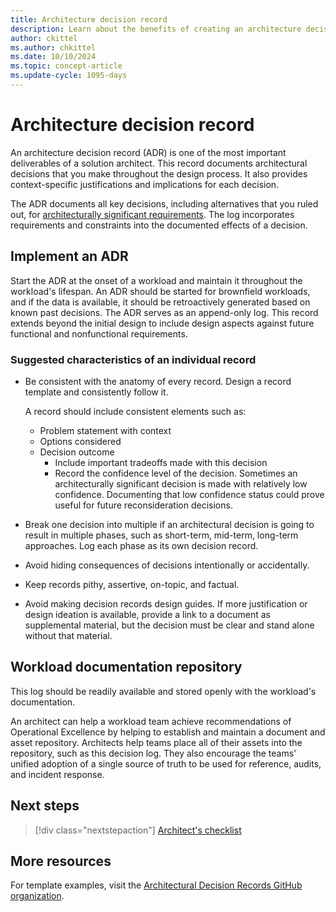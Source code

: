 ```yaml
---
title: Architecture decision record
description: Learn about the benefits of creating an architecture decision record in the design process to document decisions, justifications, and implications.
author: ckittel
ms.author: chkittel
ms.date: 10/10/2024
ms.topic: concept-article
ms.update-cycle: 1095-days
---
```


# Architecture decision record

An architecture decision record (ADR) is one of the most important deliverables of a solution architect. This record documents architectural decisions that you make throughout the design process. It also provides context-specific justifications and implications for each decision.

The ADR documents all key decisions, including alternatives that you ruled out, for [architecturally significant requirements](https://wikipedia.org/wiki/Architecturally_significant_requirements). The log incorporates requirements and constraints into the documented effects of a decision.

## Implement an ADR

Start the ADR at the onset of a workload and maintain it throughout the workload's lifespan. An ADR should be started for brownfield workloads, and if the data is available, it should be retroactively generated based on known past decisions. The ADR serves as an append-only log. This record extends beyond the initial design to include design aspects against future functional and nonfunctional requirements.

### Suggested characteristics of an individual record

- Be consistent with the anatomy of every record. Design a record template and consistently follow it.

  A record should include consistent elements such as:

  - Problem statement with context
  - Options considered
  - Decision outcome
    - Include important tradeoffs made with this decision
    - Record the confidence level of the decision. Sometimes an architecturally significant decision is made with relatively low confidence. Documenting that low confidence status could prove useful for future reconsideration decisions.

- Break one decision into multiple if an architectural decision is going to result in multiple phases, such as short-term, mid-term, long-term approaches. Log each phase as its own decision record.

- Avoid hiding consequences of decisions intentionally or accidentally.

- Keep records pithy, assertive, on-topic, and factual.

- Avoid making decision records design guides. If more justification or design ideation is available, provide a link to a document as supplemental material, but the decision must be clear and stand alone without that material.

## Workload documentation repository

This log should be readily available and stored openly with the workload's documentation.

An architect can help a workload team achieve recommendations of Operational Excellence by helping to establish and maintain a document and asset repository. Architects help teams place all of their assets into the repository, such as this decision log. They also encourage the teams' unified adoption of a single source of truth to be used for reference, audits, and incident response.

## Next steps

> [!div class="nextstepaction"]
> [Architect's checklist](checklist.md)

## More resources

For template examples, visit the [Architectural Decision Records GitHub organization](https://adr.github.io/).
